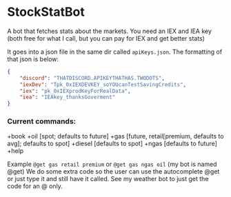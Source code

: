 # StockStatBot
A bot that fetches stats about the markets.
You need an IEX and IEA key (both free for what I call, but you can pay for IEX and get better stats)

It goes into a json file in the same dir called ```apiKeys.json```.
The formatting of that json is below:
```json
{
    "discord": "THATDISCORD.APIKEYTHATHAS.TWODOTS",
    "iexDev": "Tpk_0xIEXDEVKEY_soYOUcanTestSavingCredits",
    "iex": "pk_0xIEXprodKeyForRealData",
    "iea": "IEAkey_thanksGoverment"
}

```

### Current commands:
+book <ticker>
+oil    [spot; defaults to future]
+gas    [future, retail[premium, defaults to avg]; defaults to spot]
+diesel [defaults to spot]
+ngas   [defaults to future]
+help

Example ```@get gas retail premium``` or ```@get gas ngas oil``` (my bot is named @get)
We do some extra code so the user can use the autocomplete @get or just type it and still have it called. See my weather bot to just get the code for an @ only.
